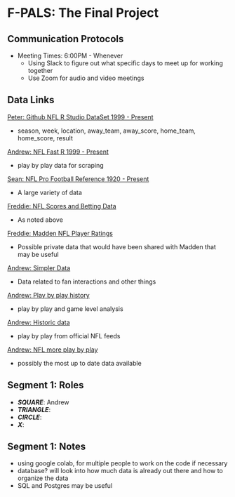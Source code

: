# F-PALS: The Final Project

## Communication Protocols
* Meeting Times: 6:00PM - Whenever
  * Using Slack to figure out what specific days to meet up for working together
  * Use Zoom for audio and video meetings

## Data Links
[Peter: Github NFL R Studio DataSet 1999 - Present](http://www.habitatring.com/games.csv)
* season, week, location, away_team, away_score, home_team, home_score, result

[Andrew: NFL Fast R 1999 - Present](https://www.nflfastr.com/)
* play by play data for scraping

[Sean: NFL Pro Football Reference 1920 - Present](https://www.pro-football-reference.com/years/)
* A large variety of data

[Freddie: NFL Scores and Betting Data](https://www.kaggle.com/tobycrabtree/nfl-scores-and-betting-data)
* As noted above

[Freddie: Madden NFL Player Ratings](https://www.kaggle.com/dtrade84/madden-21-player-ratings)
* Possible private data that would have been shared with Madden that may be useful

[Andrew: Simpler Data](https://www.statista.com/topics/963/national-football-league/#dossierKeyfigures)
* Data related to fan interactions and other things

[Andrew: Play by play history](https://github.com/maksimhorowitz/nflscrapR)
* play by play and game level analysis

[Andrew: Historic data](https://github.com/derek-adair/nflgame)
* play by play from official NFL feeds

[Andrew: NFL more play by play](http://nflsavant.com/about.php)
* possibly the most up to date data available

## Segment 1: Roles
* __*SQUARE*__: Andrew
* __*TRIANGLE*__:
* __*CIRCLE*__:
* __*X*__:

## Segment 1: Notes
* using google colab, for multiple people to work on the code if necessary
* database? will look into how much data is already out there and how to organize the data
* SQL and Postgres may be useful
